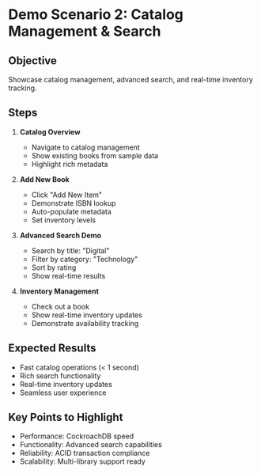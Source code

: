 # Demo Scenario 2: Catalog Management & Search

## Objective
Showcase catalog management, advanced search, and real-time inventory tracking.

## Steps
1. **Catalog Overview**
   - Navigate to catalog management
   - Show existing books from sample data
   - Highlight rich metadata

2. **Add New Book**
   - Click "Add New Item"
   - Demonstrate ISBN lookup
   - Auto-populate metadata
   - Set inventory levels

3. **Advanced Search Demo**
   - Search by title: "Digital"
   - Filter by category: "Technology"
   - Sort by rating
   - Show real-time results

4. **Inventory Management**
   - Check out a book
   - Show real-time inventory updates
   - Demonstrate availability tracking

## Expected Results
- Fast catalog operations (< 1 second)
- Rich search functionality
- Real-time inventory updates
- Seamless user experience

## Key Points to Highlight
- Performance: CockroachDB speed
- Functionality: Advanced search capabilities
- Reliability: ACID transaction compliance
- Scalability: Multi-library support ready
